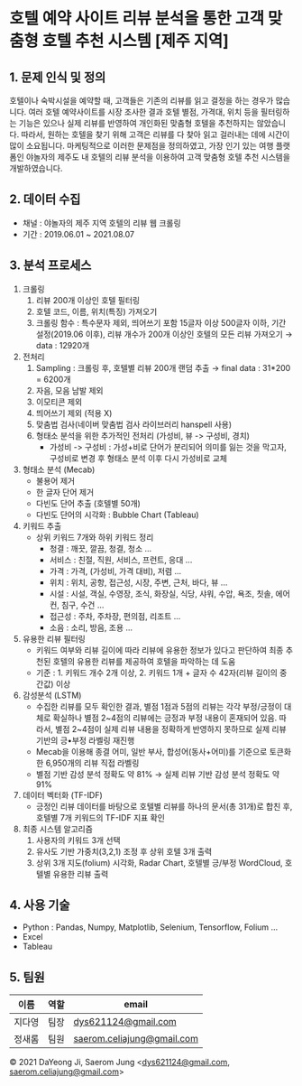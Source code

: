 # 호텔 예약 사이트 리뷰 분석을 통한 고객 맞춤형 호텔 추천 시스템 [제주 지역]

## 1. 문제 인식 및 정의
호텔이나 숙박시설을 예약할 때, 고객들은 기존의 리뷰를 읽고 결정을 하는 경우가 많습니다. 여러 호텔 예약사이트를 시장 조사한 결과 호텔 별점, 가격대, 위치 등을 필터링하는 기능은 있으나 실제 리뷰를 반영하여 개인화된 맞춤형 호텔을 추천하지는 않았습니다. 따라서, 원하는 호텔을 찾기 위해 고객은 리뷰를 다 찾아 읽고 걸러내는 데에 시간이 많이 소요됩니다. 마케팅적으로 이러한 문제점을 정의하였고, 가장 인기 있는 여행 플랫폼인 야놀자의 제주도 내 호텔의 리뷰 분석을 이용하여 고객 맞춤형 호텔 추천 시스템을 개발하였습니다.


## 2. 데이터 수집
- 채널 : 야놀자의 제주 지역 호텔의 리뷰 웹 크롤링
- 기간 : 2019.06.01 ~ 2021.08.07

## 3. 분석 프로세스
1. 크롤링
    1. 리뷰 200개 이상인 호텔 필터링
    2. 호텔 코드, 이름, 위치(특징) 가져오기
    3. 크롤링 함수 : 특수문자 제외, 띄어쓰기 포함 15글자 이상 500글자 이하, 기간 설정(2019.06 이후), 리뷰 개수가 200개 이상인 호텔의 모든 리뷰 가져오기 → data : 12920개
2. 전처리
    1. Sampling : 크롤링 후, 호텔별 리뷰 200개 랜덤 추출 → final data : 31*200 = 6200개
    2. 자음, 모음 남발 제외
    3. 이모티콘 제외
    4. 띄어쓰기 제외 (적용 X)
    5. 맞춤법 검사(네이버 맞춤법 검사 라이브러리 hanspell 사용)
    6. 형태소 분석을 위한 추가적인 전처리 (가성비, 뷰 -> 구성비, 경치) <br>
        * 가성비 -> 구성비 : 가성+비로 단어가 분리되어 의미를 잃는 것을 막고자, 구성비로 변경 후 형태소 분석 이후 다시 가성비로 교체
3. 형태소 분석 (Mecab)
    - 불용어 제거
    - 한 글자 단어 제거
    - 다빈도 단어 추출 (호텔별 50개)
    - 다빈도 단어의 시각화 : Bubble Chart (Tableau)
4. 키워드 추출 <br>
    - 상위 키워드 7개와 하위 키워드 정리
        - 청결 : 깨끗, 깔끔, 청결, 청소 ...
        - 서비스 : 친절, 직원, 서비스, 프런트, 응대 ...
        - 가격 : 가격, (가성비, 가격 대비), 저렴 ...
        - 위치 : 위치, 공항, 접근성, 시장, 주변, 근처, 바다, 뷰 ...
        - 시설 : 시설, 객실, 수영장, 조식, 화장실, 식당, 샤워, 수압, 욕조, 칫솔, 에어컨, 침구, 수건 ...
        - 접근성 : 주차, 주차장, 편의점, 리조트 ...
        - 소음 : 소리, 방음, 조용 ...
5. 유용한 리뷰 필터링
    - 키워드 여부와 리뷰 길이에 따라 리뷰에 유용한 정보가 있다고 판단하여 최종 추천된 호텔의 유용한 리뷰를 제공하여 호텔을 파악하는 데 도움
    - 기준 : 1. 키워드 개수 2개 이상, 2. 키워드 1개 + 글자 수 42자(리뷰 길이의 중간값) 이상
6. 감성분석 (LSTM)
    - 수집한 리뷰를 모두 확인한 결과, 별점 1점과 5점의 리뷰는 각각 부정/긍정이 대체로 확실하나 별점 2~4점의 리뷰에는 긍정과 부정 내용이 혼재되어 있음. 따라서, 별점 2~4점이 실제 리뷰 내용을 정확하게 반영하지 못하므로 실제 리뷰 기반의 긍•부정 라벨링 재진행
    - Mecab을 이용해 종결 어미, 일반 부사, 합성어(동사+어미)를 기준으로 토큰화한 6,950개의 리뷰 직접 라벨링
    - 별점 기반 감성 분석 정확도 약 81% → 실제 리뷰 기반 감성 분석 정확도 약 91%
7. 데이터 벡터화 (TF-IDF)
    - 긍정인 리뷰 데이터를 바탕으로 호텔별 리뷰를 하나의 문서(총 31개)로 합친 후, 호텔별 7개 키워드의 TF-IDF 지표 확인 
8. 최종 시스템 알고리즘
    1. 사용자의 키워드 3개 선택
    2. 유사도 기반 가중치(3,2,1) 조정 후 상위 호텔 3개 출력
    3. 상위 3개 지도(folium) 시각화, Radar Chart, 호텔별 긍/부정 WordCloud, 호텔별 유용한 리뷰 출력


## 4. 사용 기술
- Python : Pandas, Numpy, Matplotlib, Selenium, Tensorflow, Folium …
- Excel
- Tableau

## 5. 팀원
|이름|역할|email|
|---|---|---|
|지다영|팀장|dys621124@gmail.com|
|정새롬|팀원|saerom.celiajung@gmail.com|


© 2021 DaYeong Ji, Saerom Jung <dys621124@gmail.com, saerom.celiajung@gmail.com>
